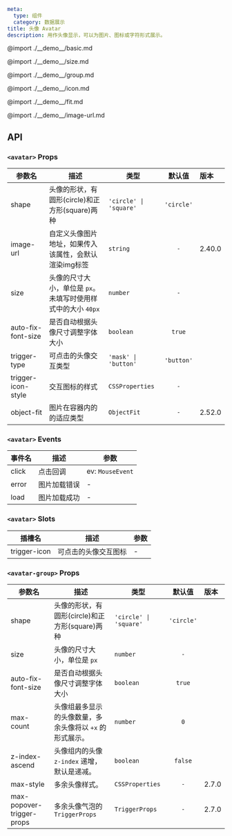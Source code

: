 ```yaml
meta:
  type: 组件
  category: 数据展示
title: 头像 Avatar
description: 用作头像显示，可以为图片、图标或字符形式展示。
```


@import ./\_\_demo\_\_/basic.md

@import ./\_\_demo\_\_/size.md

@import ./\_\_demo\_\_/group.md

@import ./\_\_demo\_\_/icon.md

@import ./\_\_demo\_\_/fit.md

@import ./\_\_demo\_\_/image-url.md

## API


### `<avatar>` Props

|参数名|描述|类型|默认值|版本|
|---|---|---|:---:|:---|
|shape|头像的形状，有圆形(circle)和正方形(square)两种|`'circle' \| 'square'`|`'circle'`||
|image-url|自定义头像图片地址，如果传入该属性，会默认渲染img标签|`string`|`-`|2.40.0|
|size|头像的尺寸大小，单位是 `px`。未填写时使用样式中的大小 `40px`|`number`|`-`||
|auto-fix-font-size|是否自动根据头像尺寸调整字体大小|`boolean`|`true`||
|trigger-type|可点击的头像交互类型|`'mask' \| 'button'`|`'button'`||
|trigger-icon-style|交互图标的样式|`CSSProperties`|`-`||
|object-fit|图片在容器内的的适应类型|`ObjectFit`|`-`|2.52.0|
### `<avatar>` Events

|事件名|描述|参数|
|---|---|---|
|click|点击回调|ev: `MouseEvent`|
|error|图片加载错误|-|
|load|图片加载成功|-|
### `<avatar>` Slots

|插槽名|描述|参数|
|---|:---:|---|
|trigger-icon|可点击的头像交互图标|-|




### `<avatar-group>` Props

|参数名|描述|类型|默认值|版本|
|---|---|---|:---:|:---|
|shape|头像的形状，有圆形(circle)和正方形(square)两种|`'circle' \| 'square'`|`'circle'`||
|size|头像的尺寸大小，单位是 `px`|`number`|`-`||
|auto-fix-font-size|是否自动根据头像尺寸调整字体大小|`boolean`|`true`||
|max-count|头像组最多显示的头像数量，多余头像将以 `+x` 的形式展示。|`number`|`0`||
|z-index-ascend|头像组内的头像 `z-index` 递增，默认是递减。|`boolean`|`false`||
|max-style|多余头像样式。|`CSSProperties`|`-`|2.7.0|
|max-popover-trigger-props|多余头像气泡的 `TriggerProps`|`TriggerProps`|`-`|2.7.0|


